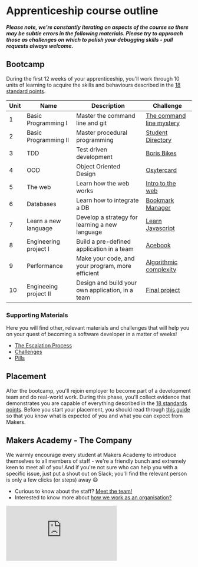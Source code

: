 # Apprenticeship course outline

***Please note, we're constantly iterating on aspects of the course so there may be subtle errors in the following materials.  Please try to approach those as challenges on which to polish your debugging skills - pull requests always welcome.***

## Bootcamp

During the first 12 weeks of your apprenticeship, you'll work through 10 units of learning to acquire the skills and behaviours described in the [18 standard points](https://airtable.com/shrTRRuegEe7fQ49t).

| Unit  | Name | Description | Challenge |
| --- | --- | --- | --- |
| 1 | Basic Programming I | Master the command line and git | [The command line mystery](https://github.com/makersacademy/clmystery) |
| 2 | Basic Programming II | Master procedural programming | [Student Directory](https://github.com/makersacademy/student-directory/blob/master/README.md)|
| 3 | TDD | Test driven development | [Boris Bikes](boris_bikes/0_challenge_map.md) |
| 4 | OOD | Object Oriented Design | [Osytercard](oystercard/README.md) |
| 5 | The web| Learn how the web works | [Intro to the web](intro_to_the_web/README.md) |
| 6 | Databases| Learn how to integrate a DB | [Bookmark Manager](bookmark_manager/00_challenge_map.md) |
| 7 | Learn a new language | Develop a strategy for learning a new language | [Learn Javascript](thermostat/README.md) |
| 8 | Engineering project I | Build a pre-defined application in a team | [Acebook](engineering_projects/README.md) |
| 9 | Performance | Make your code, and your program, more efficient | [Algorithmic complexity](algorithmic_complexity/README.md) |
| 10 | Engineeing project II | Design and build your own application, in a team | [Final project](final_projects/README.md) |

### Supporting Materials

Here you will find other, relevant materials and challenges that will help you on your quest of becoming a software developer in a matter of weeks!

- [The Escalation Process](https://github.com/makersacademy/course/blob/29a5e4a3c1776d32eda8f3ee55edc1dd124b05ba/pills/escalation_process.md)
- [Challenges](https://github.com/makersacademy/course/blob/master/challenges/challenges.md)
- [Pills](https://github.com/makersacademy/course/blob/master/pills.md)

## Placement

After the bootcamp, you'll rejoin employer to become part of a development team and do real-world work.  During this phase, you'll collect evidence that demonstrates you are capable of everything described in the [18 standards points](https://airtable.com/shrTRRuegEe7fQ49t).  Before you start your placement, you should read through [this guide](https://github.com/makersacademy/apprenticeships-resources/blob/master/README.md) so that you know what is expected of you and what you can expect from Makers.

## Makers Academy - The Company

We warmly encourage every student at Makers Academy to introduce themselves to all members of staff - we're a friendly bunch and extremely keen to meet all of you! And if you're not sure who can help you with a specific issue, just put a shout out on Slack; you'll find the relevant person is only a few clicks (or steps) away :smile:

- Curious to know about the staff? [Meet the team!](http://www.makersacademy.com/team/)
- Interested to know more about [how we work as an organisation?](https://blog.makersacademy.com/search?q=management)


![Tracking pixel](https://githubanalytics.herokuapp.com/course/apprenticeships_course_outline.md)
